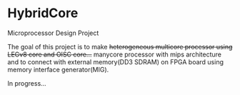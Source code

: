 # HybridCore
Microprocessor Design Project

The goal of this project is to make ~~heterogeneous multicore processor using LEGv8 core and OISC core...~~ manycore processor with mips architecture and to connect with external memory(DD3 SDRAM) on FPGA board using memory interface generator(MIG).

In progress...
